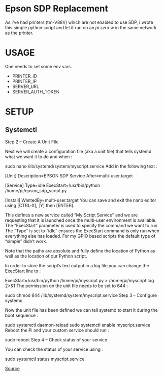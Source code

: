 # Epson SDP Replacement

As i've had printers (tm-V88V) which are not enabled to use SDP,
i wrote this simple python script and let it run on an *pi zero w* in the same network as the printer.

# USAGE

One needs to set some env vars.

- PRINTER_ID
- PRINTER_IP
- SERVER_URL
- SERVER_AUTH_TOKEN

# SETUP

## Systemctl

Step 2 – Create A Unit File

Next we will create a configuration file (aka a unit file) that tells systemd what we want it to do and when :

sudo nano /lib/systemd/system/myscript.service
Add in the following text :

[Unit]
Description=EPSON SDP Service
After=multi-user.target

[Service]
Type=idle
ExecStart=/usr/bin/python /home/pi/epson_sdp_script.py

[Install]
WantedBy=multi-user.target
You can save and exit the nano editor using [CTRL-X], [Y] then [ENTER].

This defines a new service called “My Script Service” and we are requesting that it is launched once the multi-user environment is available. The “ExecStart” parameter is used to specify the command we want to run. The “Type” is set to “idle” ensures the ExecStart command is only run when everything else has loaded. For my GPIO based scripts the default type of “simple” didn’t work.

Note that the paths are absolute and fully define the location of Python as well as the location of our Python script.

In order to store the script’s text output in a log file you can change the ExecStart line to :

ExecStart=/usr/bin/python /home/pi/myscript.py > /home/pi/myscript.log 2>&1
The permission on the unit file needs to be set to 644 :

sudo chmod 644 /lib/systemd/system/myscript.service
Step 3 – Configure systemd

Now the unit file has been defined we can tell systemd to start it during the boot sequence :

sudo systemctl daemon-reload
 sudo systemctl enable myscript.service
Reboot the Pi and your custom service should run :

sudo reboot
Step 4 – Check status of your service

You can check the status of your service using :

sudo systemctl status myscript.service

[Source](http://www.raspberrypi-spy.co.uk/2015/10/how-to-autorun-a-python-script-on-boot-using-systemd/)